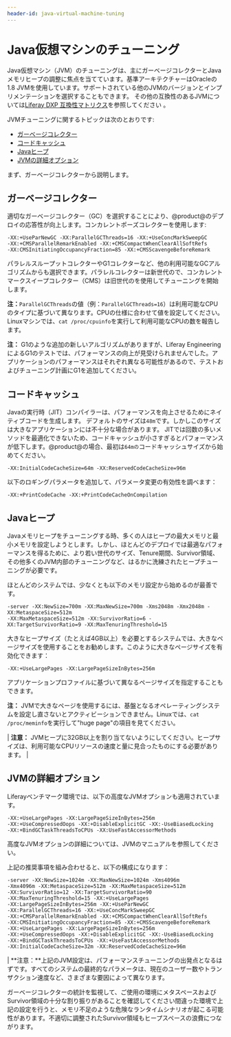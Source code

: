 ```yaml
---
header-id: java-virtual-machine-tuning
---
```


# Java仮想マシンのチューニング

Java仮想マシン（JVM）のチューニングは、主にガーベージコレクターとJavaメモリヒープの調整に焦点を当てています。基準アーキテクチャーはOracleの1.8 JVMを使用しています。サポートされている他のJVMのバージョンとインプリメンテーションを選択することもできます。
その他の互換性のあるJVMについては[Liferay DXP 互換性マトリクス](https://web.liferay.com/group/customer/dxp/support/compatibility-matrix)を参照してください 。

JVMチューニングに関するトピックは次のとおりです:

- [ガーベージコレクター](#garbage-collector)
- [コードキャッシュ](#code-cache)
- [Javaヒープ](#java-heap)
- [JVMの詳細オプション](#jvm-advanced-options)

まず、ガーベージコレクターから説明します。

## ガーベージコレクター

適切なガーベージコレクター（GC）を選択することにより、@product@のデプロイの応答性が向上します。コンカレントポーズコレクターを使用します:

    -XX:+UseParNewGC -XX:ParallelGCThreads=16 -XX:+UseConcMarkSweepGC
    -XX:+CMSParallelRemarkEnabled -XX:+CMSCompactWhenClearAllSoftRefs
    -XX:CMSInitiatingOccupancyFraction=85 -XX:+CMSScavengeBeforeRemark

パラレルスループットコレクターやG1コレクターなど、他の利用可能なGCアルゴリズムからも選択できます。パラレルコレクターは新世代ので、コンカレントマークスイープコレクター（CMS）は旧世代のを使用してチューニングを開始します。

**注：**`ParallelGCThreads`の値（例：`ParallelGCThreads=16`）は利用可能なCPUのタイプに基づいて異なります。CPUの仕様に合わせて値を設定してください。Linuxマシンでは、`cat /proc/cpuinfo`を実行して利用可能なCPUの数を報告します。



**注：** G1のような追加の新しいアルゴリズムがありますが、Liferay EngineeringによるG1のテストでは、パフォーマンスの向上が見受けられませんでした。アプリケーションのパフォーマンスはそれぞれ異なる可能性があるので、テストおよびチューニング計画にG1を追加してください。

## コードキャッシュ

Javaの実行時（JIT）コンパイラーは、パフォーマンスを向上させるためにネイティブコードを生成します。
デフォルトのサイズは`48m`です。しかしこのサイズは大きなアプリケーションには不十分な場合があります。
JITでは回数の多いメソッドを最適化できないため、コードキャッシュが小さすぎるとパフォーマンスが低下します。@product@の場合、最初は`64mの`コードキャッシュサイズから始めてください。

    -XX:InitialCodeCacheSize=64m -XX:ReservedCodeCacheSize=96m

以下のロギングパラメータを追加して、パラメータ変更の有効性を調べます：

    -XX:+PrintCodeCache -XX:+PrintCodeCacheOnCompilation

## Javaヒープ

Javaメモリヒープをチューニングする時、多くの人はヒープの最大メモリと最小メモリを設定しようとします。しかし、ほとんどのデプロイでは最適なパフォーマンスを得るために、より若い世代のサイズ、Tenure期間、Survivor領域、その他多くのJVM内部のチューニングなど、はるかに洗練されたヒープチューニングが必要です。

ほとんどのシステムでは、少なくとも以下のメモリ設定から始めるのが最善です。

    -server -XX:NewSize=700m -XX:MaxNewSize=700m -Xms2048m -Xmx2048m -XX:MetaspaceSize=512m
    -XX:MaxMetaspaceSize=512m -XX:SurvivorRatio=6 -XX:TargetSurvivorRatio=9 -XX:MaxTenuringThreshold=15

大きなヒープサイズ（たとえば4GB以上）を必要とするシステムでは、大きなページサイズを使用することをお勧めします。このように大きなページサイズを有効化できます：

    -XX:+UseLargePages -XX:LargePageSizeInBytes=256m

アプリケーションプロファイルに基づいて異なるページサイズを指定することもできます。

**注：** JVMで大きなページを使用するには、基盤となるオペレーティングシステムを設定し直さないとアクティビーションできません。Linuxでは、`cat /proc/meminfo`を実行して"huge page"の項目を見てください。

| **注意：** JVMヒープに32GB以上を割り当てないようにしてください。ヒープサイズは、利用可能なCPUリソースの速度と量に見合ったものにする必要があります。
| 

## JVMの詳細オプション

Liferayベンチマーク環境では、以下の高度なJVMオプションも適用されています。

    -XX:+UseLargePages -XX:LargePageSizeInBytes=256m
    -XX:+UseCompressedOops -XX:+DisableExplicitGC -XX:-UseBiasedLocking
    -XX:+BindGCTaskThreadsToCPUs -XX:UseFastAccessorMethods

高度なJVMオプションの詳細については、JVMのマニュアルを参照してください。

上記の推奨事項を組み合わせると、以下の構成になります：

    -server -XX:NewSize=1024m -XX:MaxNewSize=1024m -Xms4096m
    -Xmx4096m -XX:MetaspaceSize=512m -XX:MaxMetaspaceSize=512m
    -XX:SurvivorRatio=12 -XX:TargetSurvivorRatio=90
    -XX:MaxTenuringThreshold=15 -XX:+UseLargePages
    -XX:LargePageSizeInBytes=256m -XX:+UseParNewGC
    -XX:ParallelGCThreads=16 -XX:+UseConcMarkSweepGC
    -XX:+CMSParallelRemarkEnabled -XX:+CMSCompactWhenClearAllSoftRefs
    -XX:CMSInitiatingOccupancyFraction=85 -XX:+CMSScavengeBeforeRemark
    -XX:+UseLargePages -XX:LargePageSizeInBytes=256m
    -XX:+UseCompressedOops -XX:+DisableExplicitGC -XX:-UseBiasedLocking
    -XX:+BindGCTaskThreadsToCPUs -XX:+UseFastAccessorMethods
    -XX:InitialCodeCacheSize=32m -XX:ReservedCodeCacheSize=96m

| **注意：**上記のJVM設定は、パフォーマンスチューニングの出発点となるはずです。すべてのシステムの最終的なパラメータは、現在のユーザー数やトランザクション速度など、さまざまな要因によって異なります。

ガーベージコレクターの統計を監視して、ご使用の環境にメタスペースおよびSurvivor領域の十分な割り振りがあることを確認してください間違った環境で上記の設定を行うと、メモリ不足のような危険なランタイムシナリオが起こる可能性があります。不適切に調整されたSurvivor領域もヒープスペースの浪費につながります。
